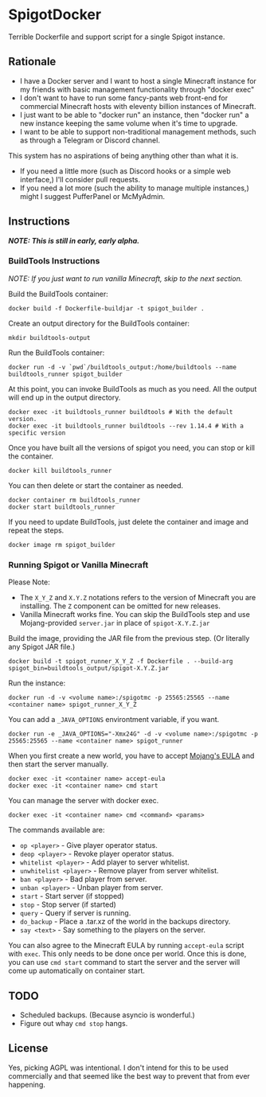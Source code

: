 # SpigotDocker
Terrible Dockerfile and support script for a single Spigot instance.

## Rationale
* I have a Docker server and I want to host a single Minecraft instance for my friends with basic management functionality through "docker exec"
* I don't want to have to run some fancy-pants web front-end for commercial Minecraft hosts with eleventy billion instances of Minecraft.
* I just want to be able to "docker run" an instance, then "docker run" a new instance keeping the same volume when it's time to upgrade.
* I want to be able to support non-traditional management methods, such as through a Telegram or Discord channel.

This system has no aspirations of being anything other than what it is.
* If you need a little more (such as Discord hooks or a simple web interface,) I'll consider pull requests.
* If you need a lot more (such the ability to manage multiple instances,) might I suggest PufferPanel or McMyAdmin.

## Instructions

***NOTE: This is still in early, early alpha.***

### BuildTools Instructions

*NOTE: If you just want to run vanilla Minecraft, skip to the next section.*

Build the BuildTools container:

	docker build -f Dockerfile-buildjar -t spigot_builder .

Create an output directory for the BuildTools container:

	mkdir buildtools-output

Run the BuildTools container:

	docker run -d -v `pwd`/buildtools_output:/home/buildtools --name buildtools_runner spigot_builder

At this point, you can invoke BuildTools as much as you need. All the output will end up in the output directory.

	docker exec -it buildtools_runner buildtools # With the default version.
	docker exec -it buildtools_runner buildtools --rev 1.14.4 # With a specific version

Once you have built all the versions of spigot you need, you can stop or kill the container.

	docker kill buildtools_runner

You can then delete or start the container as needed.

	docker container rm buildtools_runner
	docker start buildtools_runner

If you need to update BuildTools, just delete the container and image and repeat the steps.

	docker image rm spigot_builder

### Running Spigot or Vanilla Minecraft

Please Note:

* The ``X_Y_Z`` and ``X.Y.Z`` notations refers to the version of Minecraft you are installing. The ``Z`` component can be omitted for new releases.
* Vanilla Minecraft works fine. You can skip the BuildTools step and use Mojang-provided ``server.jar`` in place of ``spigot-X.Y.Z.jar``

Build the image, providing the JAR file from the previous step. (Or literally any Spigot JAR file.)

	docker build -t spigot_runner_X_Y_Z -f Dockerfile . --build-arg spigot_bin=buildtools_output/spigot-X.Y.Z.jar

Run the instance:

	docker run -d -v <volume name>:/spigotmc -p 25565:25565 --name <container name> spigot_runner_X_Y_Z

You can add a `_JAVA_OPTIONS` environtment variable, if you want.

	docker run -e _JAVA_OPTIONS="-Xmx24G" -d -v <volume name>:/spigotmc -p 25565:25565 --name <container name> spigot_runner

When you first create a new world, you have to accept [Mojang's EULA](https://www.minecraft.net/en-us/eula/) and then start the server manually.

	docker exec -it <container name> accept-eula
	docker exec -it <container name> cmd start

You can manage the server with docker exec.

	docker exec -it <container name> cmd <command> <params>

The commands available are:

* `op <player>` - Give player operator status.
* `deop <player>` - Revoke player operator status.
* `whitelist <player>` - Add player to server whitelist.
* `unwhitelist <player>` - Remove player from server whitelist.
* `ban <player>` - Bad player from server.
* `unban <player>` - Unban player from server.
* `start` - Start server (if stopped)
* `stop` - Stop server (if started)
* `query` - Query if server is running.
* `do_backup` - Place a .tar.xz of the world in the backups directory.
* `say <text>` - Say something to the players on the server.

You can also agree to the Minecraft EULA by running `accept-eula` script with `exec`. This only needs to be done once per world. Once this is done, you can use `cmd start` command to start the server and the server will come up automatically on container start.

## TODO
* Scheduled backups. (Because asyncio is wonderful.)
* Figure out whay `cmd stop` hangs.

## License
Yes, picking AGPL was intentional. I don't intend for this to be used commercially and that seemed like the best way to prevent that from ever happening.

